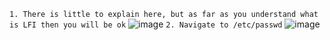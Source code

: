 `1. There is little to explain here, but as far as you understand what is LFI then you will be ok`
![image](https://github.com/user-attachments/assets/6a200ae2-6a5f-49dd-9117-60d54f7bc2f7)
`2. Navigate to /etc/passwd`
![image](https://github.com/user-attachments/assets/929e95d9-cad9-4149-93b7-067febbcbef7)



